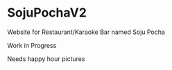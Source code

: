 # SojuPochaV2
Website for Restaurant/Karaoke Bar named Soju Pocha

Work in Progress

Needs happy hour pictures